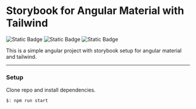 # Storybook for Angular Material with Tailwind

![Static Badge](https://img.shields.io/badge/Story-book-FF4785?style=for-the-badge&logo=storybook&logoColor=white)
![Static Badge](https://img.shields.io/badge/Angular-Material-orange?style=for-the-badge&logo=Angular&logoColor=white)
![Static Badge](https://img.shields.io/badge/Tail-wind-38B2AC?style=for-the-badge&logo=tailwind-css&logoColor=white)

This is a simple angular project with storybook setup for angular material and tailwind.

---

### Setup

Clone repo and install dependencies.

```
$: npm run start
```
